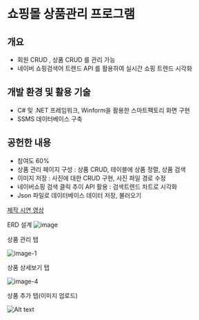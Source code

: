 # **쇼핑몰 상품관리 프로그램**

## **개요**
- 회원 CRUD , 상품 CRUD 를 관리 가능
- 네이버 쇼핑검색어 트렌드 API 를 활용하여 실시간 쇼핑 트렌드 시각화
  

## **개발 환경 및 활용 기술**
- C# 및 .NET 프레임워크, Winform을 활용한 스마트팩토리 화면 구현
- SSMS 데이터베이스 구축
  
## **공헌한 내용**
- 참여도 60%
- 상품 관리 페이지 구성 : 상품 CRUD, 테이블에 상품 정렬, 상품 검색
- 이미지 저장 : 사진에 대한 CRUD 구현, 사진 파일 경로 수정
- 네이버쇼핑 검색 클릭 추이 API 활용 : 검색트렌드 차트로 시각화
- Json 파일로 데이터베이스 데이터 저장, 불러오기

[제작 시연 영상]

[제작 시연 영상]: https://www.youtube.com/watch?app=desktop&v=_sKquu_-n84&list=PLedGoSru794_Yr2H12lOkCSZo3Y-VFaEk&index=2&pp=iAQB&ab_channel=MasterCode

ERD 설계
![image](https://github.com/Lateaksoo/Kimproject1/assets/118418830/2ca92357-6b1a-4274-a9fc-c61dca7ca7fd)

상품 관리 탭

![image-1](https://github.com/Lateaksoo/Kimproject1/assets/118418830/2308c96d-d55b-4a54-af14-3bc0cacb8d3d)

상품 상세보기 탭

![image-4](https://github.com/Lateaksoo/Kimproject1/assets/118418830/59c02bc3-7472-4f1c-97e7-62735387c1c6)

상품 추가 탭(이미지 업로드)

![Alt text](image-2.png)
